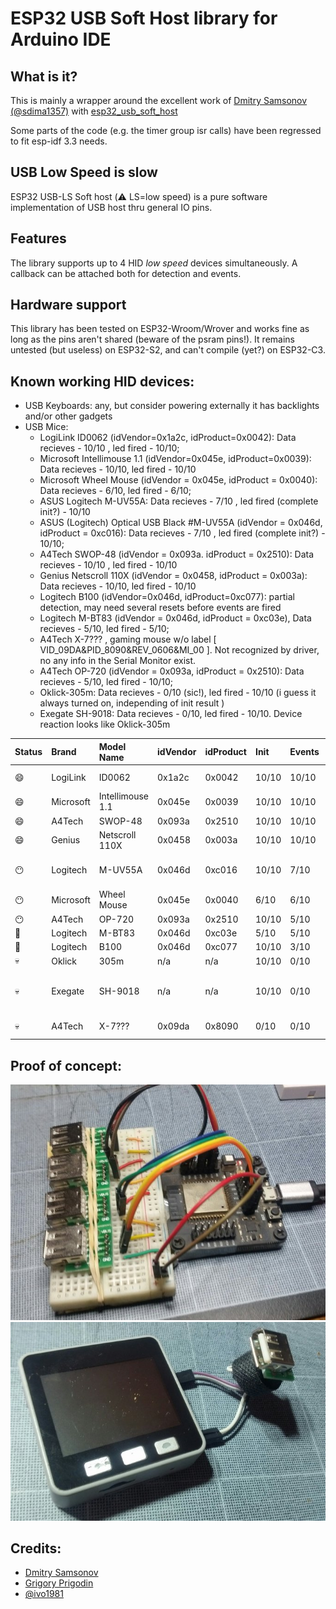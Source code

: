 # ESP32 USB Soft Host library for Arduino IDE


What is it?
-----------

This is mainly a wrapper around the excellent work of [Dmitry Samsonov (@sdima1357)](https://github.com/sdima1357)
with [esp32_usb_soft_host](https://github.com/sdima1357/esp32_usb_soft_host)

Some parts of the code (e.g. the timer group isr calls) have been regressed to fit esp-idf 3.3 needs.

USB Low Speed is slow
---------------------

ESP32 USB-LS Soft host (:warning: LS=low speed) is a pure software implementation of USB host thru general IO pins.


Features
--------

The library supports up to 4 HID *low speed* devices simultaneously.
A callback can be attached both for detection and events.


Hardware support
----------------

This library has been tested on ESP32-Wroom/Wrover and works fine as long as the pins aren't
shared (beware of the psram pins!).
It remains untested (but useless) on ESP32-S2, and can't compile (yet?) on ESP32-C3.


Known working HID devices:
--------------------------

- USB Keyboards: any, but consider powering externally it has backlights and/or other gadgets
- USB Mice:
  - LogiLink ID0062 (idVendor=0x1a2c, idProduct=0x0042): Data recieves - 10/10 , led fired - 10/10;
  - Microsoft Intellimouse 1.1 (idVendor=0x045e, idProduct=0x0039): Data recieves - 10/10, led fired - 10/10
  - Microsoft Wheel Mouse (idVendor = 0x045e, idProduct = 0x0040): Data recieves - 6/10, led fired - 6/10;
  - ASUS Logitech M-UV55A: Data recieves - 7/10 , led fired (complete init?) - 10/10
  - ASUS (Logitech) Optical USB Black #M-UV55A (idVendor = 0x046d, idProduct = 0xc016): Data recieves - 7/10 , led fired (complete init?) - 10/10;
  - A4Tech SWOP-48 (idVendor = 0x093a. idProduct = 0x2510): Data recieves - 10/10 , led fired - 10/10
  - Genius Netscroll 110X (idVendor = 0x0458, idProduct = 0x003a): Data recieves - 10/10, led fired - 10/10
  - Logitech B100 (idVendor=0x046d, idProduct=0xc077): partial detection, may need several resets before events are fired
  - Logitech M-BT83 (idVendor = 0x046d, idProduct = 0xc03e), Data recieves - 5/10, led fired - 5/10;
  - A4Tech X-7??? , gaming mouse w/o label [ VID_09DA&PID_8090&REV_0606&MI_00 ]. Not recognized by driver, no any info in the Serial Monitor exist.
  - A4Tech OP-720 (idVendor = 0x093a, idProduct = 0x2510): Data recieves - 5/10, led fired - 10/10;
  - Oklick-305m: Data recieves - 0/10 (sic!), led fired - 10/10 (i guess it always turned on, independing of init result )
  - Exegate SH-9018: Data recieves - 0/10, led fired - 10/10. Device reaction looks like Oklick-305m



| Status    | Brand         | Model Name       | idVendor  |  idProduct | Init  | Events |              Comments                  |
|:--------- | :------------ | :--------------- |:--------- | :--------- | :-----| :----- | :------------------------------------- |
|:smile:    | LogiLink      | ID0062           | 0x1a2c    | 0x0042     | 10/10 | 10/10  | Low cost 3 buttons mouse               |
|:smile:    | Microsoft     | Intellimouse 1.1 | 0x045e    | 0x0039     | 10/10 | 10/10  |                                        |
|:smile:    | A4Tech        | SWOP-48          | 0x093a    | 0x2510     | 10/10 | 10/10  |                                        |
|:smile:    | Genius        | Netscroll 110X   | 0x0458    | 0x003a     | 10/10 | 10/10  |                                        |
|:no_mouth: | Logitech      | M-UV55A          | 0x046d    | 0xc016     | 10/10 | 7/10   | Brand is advertised as ASUS/Logitech   |
|:no_mouth: | Microsoft     | Wheel Mouse      | 0x045e    | 0x0040     | 6/10  | 6/10   |                                        |
|:no_mouth: | A4Tech        | OP-720           | 0x093a    | 0x2510     | 10/10 | 5/10   |                                        |
|:cold_face:| Logitech      | M-BT83           | 0x046d    | 0xc03e     | 5/10  | 5/10   |                                        |
|:cold_face:| Logitech      | B100             | 0x046d    | 0xc077     | 10/10 | 3/10   |                                        |
|:skull:    | Oklick        | 305m             | n/a       | n/a        | 10/10 | 0/10   |                                        |
|:skull:    | Exegate       | SH-9018          | n/a       | n/a        | 10/10 | 0/10   | Device reaction looks like Oklick-305m |
|:skull:    | A4Tech        | X-7???           | 0x09da    | 0x8090     | 0/10  | 0/10   | Gaming mouse w/o label                 |



Proof of concept:
-----------------

![](extras/ESP32-USB-host.png)
![](extras/m5stack-pins_16_17.jpeg)

Credits:
--------
- [Dmitry Samsonov ](https://github.com/sdima1357)
- [Grigory Prigodin](https://github.com/zbx-sadman)
- [@ivo1981](https://github.com/ivo1981)
